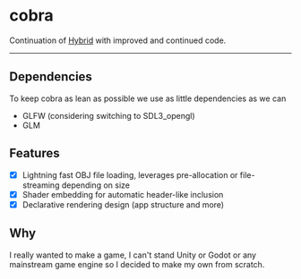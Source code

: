 # cobra
Continuation of [Hybrid](https://github.com/gloggers99/hybric) with improved and continued code. 
___

## Dependencies
To keep cobra as lean as possible we use as little dependencies as we can
- GLFW (considering switching to SDL3_opengl)
- GLM

## Features
- [X] Lightning fast OBJ file loading, leverages pre-allocation or file-streaming depending on size
- [X] Shader embedding for automatic header-like inclusion
- [X] Declarative rendering design (app structure and more)

## Why
I really wanted to make a game, I can't stand Unity or Godot or any mainstream game engine so I decided to make my own from scratch.